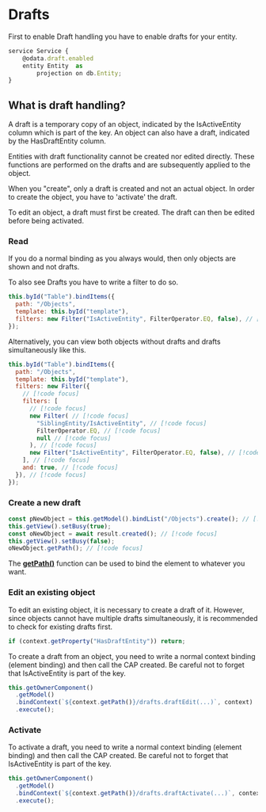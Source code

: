 # Drafts

First to enable Draft handling you have to enable drafts for your entity.

```javascript
service Service {
    @odata.draft.enabled
    entity Entity  as
        projection on db.Entity;
}
```

## What is draft handling?

A draft is a temporary copy of an object, indicated by the IsActiveEntity column which is part of the key. An object can also have a draft, indicated by the HasDraftEntity column.

Entities with draft functionality cannot be created nor edited directly. These functions are performed on the drafts and are subsequently applied to the object.

When you "create", only a draft is created and not an actual object. In order to create the object, you have to 'activate' the draft.

To edit an object, a draft must first be created. The draft can then be edited before being activated.

### Read

If you do a normal binding as you always would, then only objects are shown and not drafts.

To also see Drafts you have to write a filter to do so.

```javascript
this.byId("Table").bindItems({
  path: "/Objects",
  template: this.byId("template"),
  filters: new Filter("IsActiveEntity", FilterOperator.EQ, false), // [!code focus]
});
```

Alternatively, you can view both objects without drafts and drafts simultaneously like this.

```javascript
this.byId("Table").bindItems({
  path: "/Objects",
  template: this.byId("template"),
  filters: new Filter({
    // [!code focus]
    filters: [
      // [!code focus]
      new Filter( // [!code focus]
        "SiblingEntity/IsActiveEntity", // [!code focus]
        FilterOperator.EQ, // [!code focus]
        null // [!code focus]
      ), // [!code focus]
      new Filter("IsActiveEntity", FilterOperator.EQ, false), // [!code focus]
    ], // [!code focus]
    and: true, // [!code focus]
  }), // [!code focus]
});
```

### Create a new draft

```javascript
const pNewObject = this.getModel().bindList("/Objects").create(); // [!code focus]
this.getView().setBusy(true);
const oNewObject = await result.created(); // [!code focus]
this.getView().setBusy(false);
oNewObject.getPath(); // [!code focus]
```

The [**getPath()**](https://sapui5.hana.ondemand.com/sdk/#/api/sap.ui.model.Binding%23methods/getPath) function can be used to bind the element to whatever you want.

### Edit an existing object

To edit an existing object, it is necessary to create a draft of it. However, since objects cannot have multiple drafts simultaneously, it is recommended to check for existing drafts first.

```javascript
if (context.getProperty("HasDraftEntity")) return;
```

To create a draft from an object, you need to write a normal context binding (element binding) and then call the CAP created. Be careful not to forget that IsActiveEntity is part of the key.

```javascript
this.getOwnerComponent()
  .getModel()
  .bindContext(`${context.getPath()}/drafts.draftEdit(...)`, context)
  .execute();
```

### Activate

To activate a draft, you need to write a normal context binding (element binding) and then call the CAP created. Be careful not to forget that IsActiveEntity is part of the key.

```javascript
this.getOwnerComponent()
  .getModel()
  .bindContext(`${context.getPath()}/drafts.draftActivate(...)`, context)
  .execute();
```
